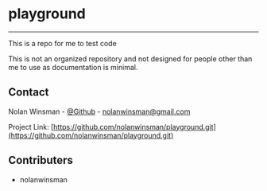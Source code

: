 # playground
---

This is a repo for me to test code

This is not an organized repository and not designed for people other than me to use as documentation is minimal.

## Contact

Nolan Winsman - [@Github](https://github.com/nolanwinsman) - nolanwinsman@gmail.com

Project Link: [https://github.com/nolanwinsman/playground.git](https://github.com/nolanwinsman/playground.git)

## Contributers

- nolanwinsman